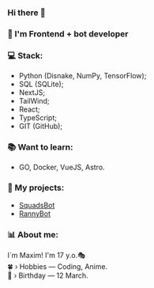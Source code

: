 ### Hi there 👋
### 🎈 I'm Frontend + bot developer 

### 💻 Stack:
- Python (Disnake, NumPy, TensorFlow);
- SQL (SQLite);
- NextJS;
- TailWind;
- React;
- TypeScript;
- GIT (GitHub);

### 📚 Want to learn:
- GO, Docker, VueJS, Astro.

### 🔮 My projects:
- [SquadsBot](https://squadsbot.ru/)
- [RannyBot](https://discord.com/oauth2/authorize?client_id=1284123685690802269)

### 📊 About me:
I`m Maxim! I'm 17 y.o.🎭 <br>
🍀 › Hobbies — Coding, Anime. <br>
🧊 › Birthday — 12 March.

<!--
**RanVix/RanVix** is a ✨ _special_ ✨ repository because its `README.md` (this file) appears on your GitHub profile.

Here are some ideas to get you started:

- 🔭 I’m currently working on ...
- 🌱 I’m currently learning ...
- 👯 I’m looking to collaborate on ...
- 🤔 I’m looking for help with ...
- 💬 Ask me about ...
- 📫 How to reach me: ...
- 😄 Pronouns: ...
- ⚡ Fun fact: ...
-->
